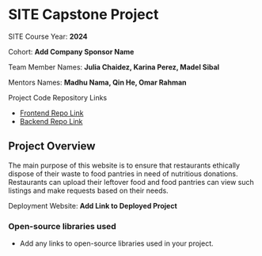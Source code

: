 # SITE Capstone Project

SITE Course Year: **2024**

Cohort: **Add Company Sponsor Name**

Team Member Names: **Julia Chaidez, Karina Perez, Madel Sibal**

Mentors Names: **Madhu Nama, Qin He, Omar Rahman**

Project Code Repository Links

* [Frontend Repo Link]()
* [Backend Repo Link]()

## Project Overview

The main purpose of this website is to ensure that restaurants ethically dispose of their waste to food pantries in need of nutritious donations. Restaurants can upload their leftover food and food pantries can view such listings and make requests based on their needs. 

Deployment Website: **Add Link to Deployed Project**

### Open-source libraries used

- Add any links to open-source libraries used in your project.
